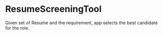 # ResumeScreeningTool
Given set of Resume and the requirement, app selects the best candidate for the role.
